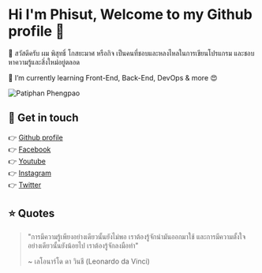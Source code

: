 # Hi I'm Phisut, Welcome to my Github profile 👋

🙋 สวัสดีครับ ผม พิสุทธิ์ โกสยะมาศ หรือกิจ เป็นคนที่ชอบและหลงไหลในการเขียนโปรแกรม และชอบหาความรู้และสิ่งใหม่อยู่ตลอด


🌱 I’m currently learning Front-End, Back-End, DevOps & more 😍

![Patiphan Phengpao](https://scontent.fbkk26-1.fna.fbcdn.net/v/t1.18169-9/10527846_691123394289056_6606424428816888155_n.jpg?_nc_cat=111&ccb=1-5&_nc_sid=174925&_nc_eui2=AeHYhVVyoCG7SH8OGSN5xIWZMLqz9lsMkQcwurP2WwyRBzTJnJ9e9LJtjIX4uM8LKWzBzF-5TqZ9_tvuPgmHrYhL&_nc_ohc=E7AgcucY4c8AX8j-qwM&_nc_ht=scontent.fbkk26-1.fna&oh=00_AT99IyslVDEPPOopkhjolEzeyzn15-Y3yl0uOxMJ3PHyLQ&oe=623DB109)

## 💖 Get in touch
👉 [Github profile](https://kigkosa.github.io)<br>
👉 [Facebook](https://www.facebook.com/Kig.ITS)<br>
👉 [Youtube](https://www.youtube.com/channel/UC-18x5gL2wa6YpQVCTq9vsg)<br>
👉 [Instagram](https://www.instagram.com/kosayamas/)<br>
👉 [Twitter](https://twitter.com/PKosayamat)<br>

## ⭐ Quotes
> "การมีความรู้เพียงอย่างเดียวนั้นยังไม่พอ เราต้องรู้จักนำมันออกมาใช้ และการมีความตั้งใจอย่างเดียวนั้นยังน้อยไป เราต้องรู้จักลงมือทำ"
>
> ~ เลโอนาร์โด ดา วินชี (Leonardo da Vinci)

